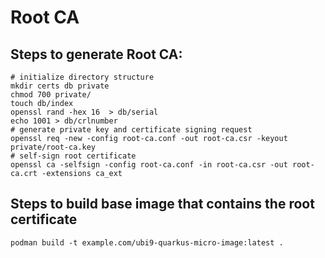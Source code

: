 # Root CA

## Steps to generate Root CA:

```
# initialize directory structure
mkdir certs db private
chmod 700 private/
touch db/index
openssl rand -hex 16  > db/serial
echo 1001 > db/crlnumber
# generate private key and certificate signing request
openssl req -new -config root-ca.conf -out root-ca.csr -keyout private/root-ca.key
# self-sign root certificate
openssl ca -selfsign -config root-ca.conf -in root-ca.csr -out root-ca.crt -extensions ca_ext
```

## Steps to build base image that contains the root certificate

```
podman build -t example.com/ubi9-quarkus-micro-image:latest .
```
